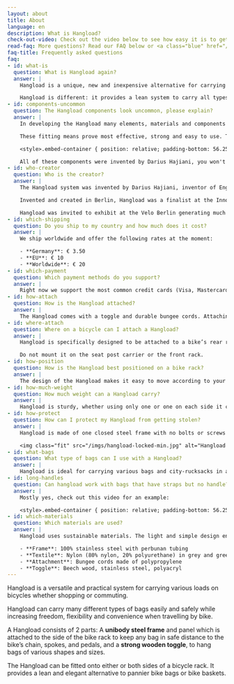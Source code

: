 ```yaml
---
layout: about
title: About
language: en
description: What is Hangload?
check-out-video: Check out the video below to see how easy it is to get going.
read-faq: More questions? Read our FAQ below or <a class="blue" href="/contact">get in touch with us</a>!
faq-title: Frequently asked questions
faq:
- id: what-is
  question: What is Hangload again?
  answer: |
    Hangload is a unique, new and inexpensive alternative for carrying bags and rucksacks on the bicycle. Bicycle baskets and bags are useful, but can restrict the type of bag or load that can be transported.

    Hangload is different: it provides a lean system to carry all types of bags of various shapes and sizes. Thanks to Hangload, any bag can be a bicycle bag.
- id: components-uncommon
  question: The Hangload components look uncommon, please explain?
  answer: |
    In developing the Hangload many elements, materials and components were tested. It was probably the inventor's experience with sailing knots and equipment that helped him develop the robust and adjustable toggle used together with the bungee cords, which fasten with a simple knotting procedure (easier than tying shoe laces). We call this system **toggle&cord**.

    These fitting means prove most effective, strong and easy to use. They provide an additional and useful function for securing the bags further that no other embodiments can match---the Ariana technique:

    <style>.embed-container { position: relative; padding-bottom: 56.25%; height: 0; overflow: hidden; max-width: 100%; } .embed-container iframe, .embed-container object, .embed-container embed { position: absolute; top: 0; left: 0; width: 100%; height: 100%; }</style><div class='embed-container'><iframe src='https://player.vimeo.com/video/177610351' frameborder='0' webkitAllowFullScreen mozallowfullscreen allowFullScreen></iframe></div>

    All of these components were invented by Darius Hajiani, you won't come across them anywhere else.
- id: who-creator
  question: Who is the creator?
  answer: |
    The Hangload system was invented by Darius Hajiani, inventor of English-Iranian background living in Berlin. He was looking for a better way to transport grocery bags by bicycle.  After researching, experimenting with different materials, and extensive testing, he came up with the Hangload system.

    Invented and created in Berlin, Hangload was a finalist at the Innovation Price Berlin (Innovationpreis Berlin Brandenburg) and garnered media interest.  

    Hangload was invited to exhibit at the Velo Berlin generating much interest and requests from the public and bicycle shops in Berlin.
- id: which-shipping
  question: Do you ship to my country and how much does it cost?
  answer: |
    We ship worldwide and offer the following rates at the moment:

    - **Germany**: € 3.50
    - **EU**: € 10
    - **Worldwide**: € 20
- id: which-payment
  question: Which payment methods do you support?
  answer: |
    Right now we support the most common credit cards (Visa, Mastercard) and PayPal. You can also pay via bank transfer to our bank account.
- id: how-attach
  question: How is the Hangload attached?
  answer: |
    The Hangload comes with a toggle and durable bungee cords. Attaching it to your bike takes under a minute and requires no tools or technical skills. Detailed printed descriptions are included in the package. Check out the video [above](#instructions-video) to see how a Hangload is installed in real-time, or check out this <a href="/imgs/pdf/instructions-en.pdf" target="_blank">PDF</a>.
- id: where-attach
  question: Where on a bicycle can I attach a Hangload?
  answer: |
    Hangload is specifically designed to be attached to a bike’s rear rack or carrier.

    Do not mount it on the seat post carrier or the front rack.
- id: how-position
  question: How is the Hangload best positioned on a bike rack?
  answer: |
    The design of the Hangload makes it easy to move according to your needs, e.g. taller people would want to slide it a bit further back to avoid interfering with their pedalling.
- id: how-much-weight
  question: How much weight can a Hangload carry?
  answer: |
    Hangload is sturdy, whether using only one or one on each side it can carry up to the maximum weight that your fitted luggage-rack is designed to carry. This is usually 25-30kg max. Please check your rack carrying capacity.
- id: how-protect
  question: How can I protect my Hangload from getting stolen?
  answer: |
    Hangload is made of one closed steel frame with no bolts or screws attached. Just pass your bike lock or chain through the Hangload frame when locking your bike as shown below.

    <img class="fit" src="/imgs/hangload-locked-min.jpg" alt="Hangload locked">
- id: what-bags
  question: What type of bags can I use with a Hangload?
  answer: |
    Hangload is ideal for carrying various bags and city-rucksacks in all shapes and sizes. It works best with bags with a soft handle.
- id: long-handles
  question: Can hangload work with bags that have straps but no handle?
  answer: |
    Mostly yes, check out this video for an example:

    <style>.embed-container { position: relative; padding-bottom: 56.25%; height: 0; overflow: hidden; max-width: 100%; } .embed-container iframe, .embed-container object, .embed-container embed { position: absolute; top: 0; left: 0; width: 100%; height: 100%; }</style><div class='embed-container'><iframe src='https://player.vimeo.com/video/108349418' frameborder='0' webkitAllowFullScreen mozallowfullscreen allowFullScreen></iframe></div>
- id: which-materials
  question: Which materials are used?
  answer: |
    Hangload uses sustainable materials. The light and simple design ensures an efficient use of raw materials and energy consumption in the process. Tha materials used are:

    - **Frame**: 100% stainless steel with perbunan tubing
    - **Textile**: Nylon (80% nylon, 20% polyurethane) in grey and green
    - **Attachment**: Bungee cords made of polypropylene
    - **Toggle**: Beech wood, stainless steel, polyacryl
---
```


Hangload is a versatile and practical system for carrying various loads on bicycles whether shopping or commuting.

Hangload can carry many different types of bags easily and safely while increasing freedom, flexibility and convenience when travelling by bike.

A Hangload consists of 2 parts: A **unibody steel frame** and panel
which is attached to the side of the bike rack to keep any bag in safe distance to the bike’s chain, spokes, and pedals, and a **strong wooden toggle**, to hang bags of various shapes and sizes.

The Hangload can be fitted onto either or both sides of a bicycle rack. It provides a lean and elegant alternative to pannier bike bags or bike baskets.

